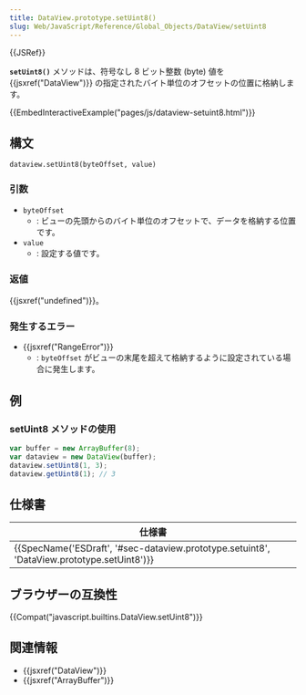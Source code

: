 ```yaml
---
title: DataView.prototype.setUint8()
slug: Web/JavaScript/Reference/Global_Objects/DataView/setUint8
---
```

{{JSRef}}

**`setUint8()`** メソッドは、符号なし 8 ビット整数 (byte) 値を {{jsxref("DataView")}} の指定されたバイト単位のオフセットの位置に格納します。

{{EmbedInteractiveExample("pages/js/dataview-setuint8.html")}}

## 構文

```
dataview.setUint8(byteOffset, value)
```

### 引数

- `byteOffset`
  - : ビューの先頭からのバイト単位のオフセットで、データを格納する位置です。
- `value`
  - : 設定する値です。

### 返値

{{jsxref("undefined")}}。

### 発生するエラー

- {{jsxref("RangeError")}}
  - : `byteOffset` がビューの末尾を超えて格納するように設定されている場合に発生します。

## 例

### setUint8 メソッドの使用

```js
var buffer = new ArrayBuffer(8);
var dataview = new DataView(buffer);
dataview.setUint8(1, 3);
dataview.getUint8(1); // 3
```

## 仕様書

| 仕様書                                                                                                                   |
| ------------------------------------------------------------------------------------------------------------------------ |
| {{SpecName('ESDraft', '#sec-dataview.prototype.setuint8', 'DataView.prototype.setUint8')}} |

## ブラウザーの互換性

{{Compat("javascript.builtins.DataView.setUint8")}}

## 関連情報

- {{jsxref("DataView")}}
- {{jsxref("ArrayBuffer")}}
